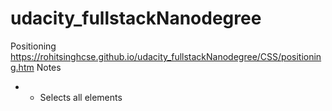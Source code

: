 # udacity_fullstackNanodegree

Positioning
https://rohitsinghcse.github.io/udacity_fullstackNanodegree/CSS/positioning.htm
Notes
*	*	Selects all elements
